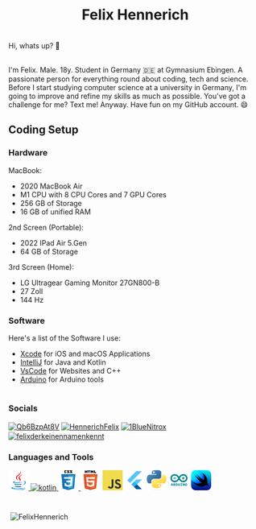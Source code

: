 
<h1 align="center">Felix Hennerich<br></h1>
<br>
Hi, whats up? 👋

<br>

<br>I'm Felix. Male. 18y. Student in Germany 🇩🇪 at Gymnasium Ebingen. A passionate person for everything round about coding, tech and science. Before I start studying computer science at a university in Germany, I'm going to improve and refine my skills as much as possible. You've got a challenge for me? Text me! Anyway. Have fun on my GitHub account. 😄

## Coding Setup

### Hardware

MacBook:
- 2020 MacBook Air
- M1 CPU with 8 CPU Cores and 7 GPU Cores
- 256 GB of Storage
- 16 GB of unified RAM

2nd Screen (Portable):
- 2022 IPad Air 5.Gen
- 64 GB of Storage

3rd Screen (Home):
- LG Ultragear Gaming Monitor 27GN800-B
- 27 Zoll
- 144 Hz


### Software

Here's a list of the Software I use:
- [Xcode](https://developer.apple.com/xcode/) for iOS and macOS Applications
- [IntelliJ](https://www.jetbrains.com/de-de/idea/) for Java and Kotlin
- [VsCode](https://code.visualstudio.com) for Websites and C++
- [Arduino](https://www.arduino.cc) for Arduino tools
#
<h3 align="left">Socials</h3>
<p align="left">
<a href="https://discord.gg/Qb6BzpAt8V" target="blank"><img align="center" src="https://raw.githubusercontent.com/rahuldkjain/github-profile-readme-generator/master/src/images/icons/Social/discord.svg" alt="Qb6BzpAt8V" height="30" width="40" /></a>
 <a href="https://twitter.com/HennerichFelix" target="blank"><img align="center" src="https://raw.githubusercontent.com/rahuldkjain/github-profile-readme-generator/master/src/images/icons/Social/twitter.svg" alt="HennerichFelix" height="30" width="40" /></a>
 <a href="https://www.youtube.com/channel/UCKNT0NCikpds9nWKhIQcS3w" target="blank"><img align="center" src="https://raw.githubusercontent.com/rahuldkjain/github-profile-readme-generator/master/src/images/icons/Social/youtube.svg" alt="1BlueNitrox" height="30" width="40" /></a>
  <a href="https://www.instagram.com/felixderkeinennamenkennt/" target="blank"><img align="center" src="https://raw.githubusercontent.com/rahuldkjain/github-profile-readme-generator/master/src/images/icons/Social/instagram.svg" alt="felixderkeinennamenkennt" height="30" width="40" /></a>
</p>

### Languages and Tools
<p align="left">  </p>
<a href="https://www.java.com" target="_blank" rel="noreferrer"> <img src="https://raw.githubusercontent.com/devicons/devicon/master/icons/java/java-original.svg" alt="java" width="40" height="40"/> </a> 
<a href="https://kotlinlang.org" target="_blank" rel="noreferrer"> <img src="https://www.vectorlogo.zone/logos/kotlinlang/kotlinlang-icon.svg" alt="kotlin" width="40" height="40"/> </a>
<a href="https://www.w3schools.com/css/" target="_blank" rel="noreferrer"> <img src="https://raw.githubusercontent.com/devicons/devicon/master/icons/css3/css3-original-wordmark.svg" alt="css3" width="40" height="40"/> </a> 
<a href="https://www.w3.org/html/" target="_blank" rel="noreferrer"> <img src="https://raw.githubusercontent.com/devicons/devicon/master/icons/html5/html5-original-wordmark.svg" alt="html5" width="40" height="40"/></a> 
<a href="https://www.java.com" target="_blank" rel="noreferrer"> <img src="https://github.com/FelixHennerich/FelixHennerich/blob/main/JavaScript-logo.png?raw=true" alt="JS" width="40" height="40"/></a>
<a href="https://flutter.dev" target="_blank" rel="noreferrer"> <img src="https://github.com/FelixHennerich/FelixHennerich/blob/main/1_5-aoK8IBmXve5whBQM90GA.png?raw=true" alt="flutter" width="40" height="40"/></a>
<a href="https://www.python.org" target="_blank" rel="noreferrer"> <img src="https://github.com/FelixHennerich/FelixHennerich/blob/main/Python-logo-notext.svg.png?raw=true" alt="python" width="40" height="40"/></a>
<a href="https://www.arduino.cc" target="_blank" rel="noreferrer"> <img src="https://github.com/FelixHennerich/FelixHennerich/blob/main/379109.png?raw=true" alt="arduino" width="40" height="40"/></a>
<a href="https://www.apple.com" target="_blank" rel="noreferrer"> <img src="https://github.com/FelixHennerich/FelixHennerich/blob/main/icon.png?raw=true" alt="swift" width="40" height="40"/></a>

#

<nobr><p>&nbsp;<img align="center" src="https://github-readme-stats.vercel.app/api?username=FelixHennerich&show_icons=true&locale=en&theme=github_dark" alt="FelixHennerich"/></p></nobr>
<!-- <nobr><p><img align="center" src="https://github-readme-streak-stats.herokuapp.com?user=FelixHennerich&theme=transparent&card_width=473&type=png" alt="FelixHennerich" /></p></nobr>
